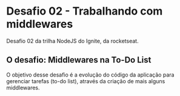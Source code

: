 # Desafio 02 - Trabalhando com middlewares

Desafio 02 da trilha NodeJS do Ignite, da rocketseat.

## O desafio: Middlewares na To-Do List

O objetivo desse desafio é a evolução do código da aplicação para gerenciar tarefas (to-do list), através da criação de mais alguns middlewares.
